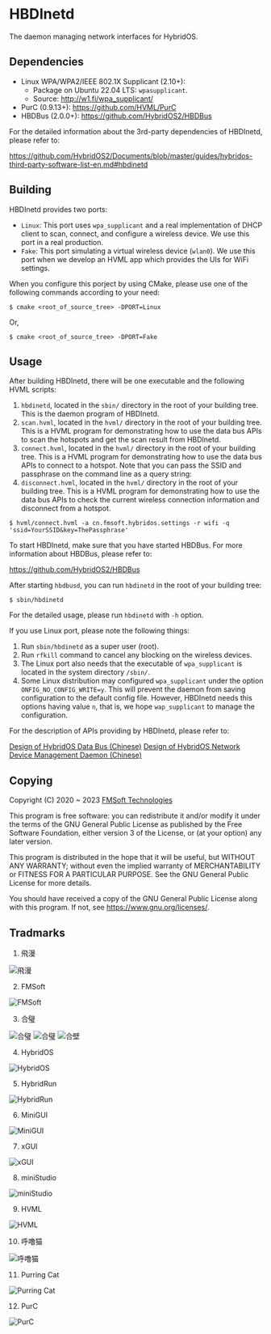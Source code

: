 # HBDInetd

The daemon managing network interfaces for HybridOS.

## Dependencies

- Linux WPA/WPA2/IEEE 802.1X Supplicant (2.10+):
   + Package on Ubuntu 22.04 LTS: `wpasupplicant`.
   + Source: <http://w1.fi/wpa_supplicant/>
- PurC (0.9.13+): <https://github.com/HVML/PurC>
- HBDBus (2.0.0+): <https://github.com/HybridOS2/HBDBus>

For the detailed information about the 3rd-party dependencies of HBDInetd, please refer to:

<https://github.com/HybridOS2/Documents/blob/master/guides/hybridos-third-party-software-list-en.md#hbdinetd>

## Building

HBDInetd provides two ports:

- `Linux`: This port uses `wpa_supplicant` and a real implementation of DHCP client to
   scan, connect, and configure a wireless device. We use this port in a real production.
- `Fake`: This port simulating a virtual wireless device (`wlan0`). We use this port
   when we develop an HVML app which provides the UIs for WiFi settings.

When you configure this porject by using CMake, please use one of the following commands
according to your need:

```console
$ cmake <root_of_source_tree> -DPORT=Linux
```

Or,

```console
$ cmake <root_of_source_tree> -DPORT=Fake
```

## Usage

After building HBDInetd, there will be one executable and the following HVML scripts:

1. `hbdinetd`, located in the `sbin/` directory in the root of your building tree.
   This is the daemon program of HBDInetd.
1. `scan.hvml`, located in the `hvml/` directory in the root of your building tree.
   This is a HVML program for demonstrating how to use the data bus APIs to scan
   the hotspots and get the scan result from HBDInetd.
1. `connect.hvml`, located in the `hvml/` directory in the root of your building tree.
   This is a HVML program for demonstrating how to use the data bus APIs to connect to a hotspot.
   Note that you can pass the SSID and passphrase on the command line as a query string:
1. `disconnect.hvml`, located in the `hvml/` directory in the root of your building tree.
   This is a HVML program for demonstrating how to use the data bus APIs to check the current
   wireless connection information and disconnect from a hotspot.

```console
$ hvml/connect.hvml -a cn.fmsoft.hybridos.settings -r wifi -q 'ssid=YourSSID&key=ThePassphrase'
```

To start HBDInetd, make sure that you have started HBDBus. For more information
about HBDBus, please refer to:

<https://github.com/HybridOS2/HBDBus>

After starting `hbdbusd`, you can run `hbdinetd` in the root of your building tree:

```console
$ sbin/hbdinetd
```

For the detailed usage, please run `hbdinetd` with `-h` option.

If you use Linux port, please note the following things:

1. Run `sbin/hbdinetd` as a super user (root).
1. Run `rfkill` command to cancel any blocking on the wireless devices.
1. The Linux port also needs that the executable of `wpa_supplicant` is located in the system directory `/sbin/`.
1. Some Linux distribution may configured `wpa_supplicant` under the option `ONFIG_NO_CONFIG_WRITE=y`.
   This will prevent the daemon from saving configuration to the default config file.
   However, HBDInetd needs this options having value `n`, that is, we hope `wap_supplicant` to manage the configuration.

For the description of APIs providing by HBDInetd, please refer to:

[Design of HybridOS Data Bus (Chinese)](https://github.com/HybridOS2/Documents/blob/master/zh/hybridos-design-data-bus-zh.md)
[Design of HybridOS Network Device Management Daemon (Chinese)](https://github.com/HybridOS2/Documents/blob/master/zh/hybridos-design-sysapp-inetd-zh.md)

## Copying

Copyright (C) 2020 ~ 2023 [FMSoft Technologies]

This program is free software: you can redistribute it and/or modify
it under the terms of the GNU General Public License as published by
the Free Software Foundation, either version 3 of the License, or
(at your option) any later version.

This program is distributed in the hope that it will be useful,
but WITHOUT ANY WARRANTY; without even the implied warranty of
MERCHANTABILITY or FITNESS FOR A PARTICULAR PURPOSE.  See the
GNU General Public License for more details.

You should have received a copy of the GNU General Public License
along with this program.  If not, see <https://www.gnu.org/licenses/>.

## Tradmarks

1) 飛漫

![飛漫](https://www.fmsoft.cn/application/files/cache/thumbnails/87f47bb9aeef9d6ecd8e2ffa2f0e2cb6.jpg)

2) FMSoft

![FMSoft](https://www.fmsoft.cn/application/files/cache/thumbnails/44a50f4b2a07e2aef4140a23d33f164e.jpg)

3) 合璧

![合璧](https://www.fmsoft.cn/application/files/4716/1180/1904/256132.jpg)
![合璧](https://www.fmsoft.cn/application/files/cache/thumbnails/9c57dee9df8a6d93de1c6f3abe784229.jpg)
![合壁](https://www.fmsoft.cn/application/files/cache/thumbnails/f59f58830eccd57e931f3cb61c4330ed.jpg)

4) HybridOS

![HybridOS](https://www.fmsoft.cn/application/files/cache/thumbnails/5a85507f3d48cbfd0fad645b4a6622ad.jpg)

5) HybridRun

![HybridRun](https://www.fmsoft.cn/application/files/cache/thumbnails/84934542340ed662ef99963a14cf31c0.jpg)

6) MiniGUI

![MiniGUI](https://www.fmsoft.cn/application/files/cache/thumbnails/54e87b0c49d659be3380e207922fff63.jpg)

7) xGUI

![xGUI](https://www.fmsoft.cn/application/files/cache/thumbnails/7fbcb150d7d0747e702fd2d63f20017e.jpg)

8) miniStudio

![miniStudio](https://www.fmsoft.cn/application/files/cache/thumbnails/82c3be63f19c587c489deb928111bfe2.jpg)

9) HVML

![HVML](https://www.fmsoft.cn/application/files/8116/1931/8777/HVML256132.jpg)

10) 呼噜猫

![呼噜猫](https://www.fmsoft.cn/application/files/8416/1931/8781/256132.jpg)

11) Purring Cat

![Purring Cat](https://www.fmsoft.cn/application/files/2816/1931/9258/PurringCat256132.jpg)

12) PurC

![PurC](https://www.fmsoft.cn/application/files/5716/2813/0470/PurC256132.jpg)

[Beijing FMSoft Technologies Co., Ltd.]: https://www.fmsoft.cn
[FMSoft Technologies]: https://www.fmsoft.cn
[FMSoft]: https://www.fmsoft.cn
[HybridOS Official Site]: https://hybridos.fmsoft.cn
[HybridOS]: https://hybridos.fmsoft.cn

[HVML]: https://github.com/HVML
[Vincent Wei]: https://github.com/VincentWei
[MiniGUI]: https://github.com/VincentWei/minigui

